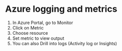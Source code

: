 # Azure logging and metrics

1. In Azure Portal, go to Monitor
2. Click on Metric
3. Choose resource
4. Set metric to view output
5. You can also Drill into logs (Activity log or Insights)
